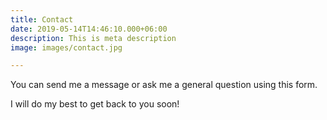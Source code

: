 ```yaml
---
title: Contact
date: 2019-05-14T14:46:10.000+06:00
description: This is meta description
image: images/contact.jpg

---
```

You can send me a message or ask me a general question using this form.

I will do my best to get back to you soon!